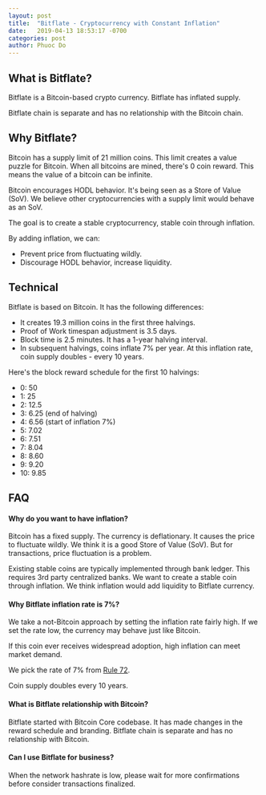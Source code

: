 ```yaml
---
layout: post
title:  "Bitflate - Cryptocurrency with Constant Inflation"
date:   2019-04-13 18:53:17 -0700
categories: post
author: Phuoc Do
---
```


What is Bitflate?
----------------

Bitflate is a Bitcoin-based crypto currency. Bitflate has inflated supply.

Bitflate chain is separate and has no relationship with the Bitcoin chain.

Why Bitflate?
----------------

Bitcoin has a supply limit of 21 million coins. This limit creates a value puzzle for Bitcoin.
When all bitcoins are mined, there's 0 coin reward. This means the value of a bitcoin can
be infinite.

Bitcoin encourages HODL behavior. It's being seen as a Store of Value (SoV). We believe other 
cryptocurrencies with a supply limit would behave as an SoV.

The goal is to create a stable cryptocurrency, stable coin through inflation.

By adding inflation, we can:

- Prevent price from fluctuating wildly.
- Discourage HODL behavior, increase liquidity.

Technical
----------------

Bitflate is based on Bitcoin. It has the following differences:

- It creates 19.3 million coins in the first three halvings.
- Proof of Work timespan adjustment is 3.5 days.
- Block time is 2.5 minutes. It has a 1-year halving interval.
- In subsequent halvings, coins inflate 7% per year. At this inflation rate, coin supply doubles - every 10 years.

Here's the block reward schedule for the first 10 halvings:

- 0: 50
- 1: 25
- 2: 12.5
- 3: 6.25 (end of halving)
- 4: 6.56 (start of inflation 7%)
- 5: 7.02
- 6: 7.51
- 7: 8.04
- 8: 8.60
- 9: 9.20
- 10: 9.85

FAQ
----------------

#### Why do you want to have inflation?

Bitcoin has a fixed supply. The currency is deflationary. It causes the price to fluctuate wildly. We think it is a good Store of Value (SoV). But for transactions, price fluctuation is a problem.

Existing stable coins are typically implemented through bank ledger. This requires 3rd party centralized banks. We want to create a stable coin through inflation. We think inflation would add liquidity to Bitflate currency.

#### Why Bitflate inflation rate is 7%?

We take a not-Bitcoin approach by setting the inflation rate fairly high. If we set the rate low, the currency may behave just like Bitcoin.

If this coin ever receives widespread adoption, high inflation can meet market demand.

We pick the rate of 7% from [Rule 72](https://en.wikipedia.org/wiki/Rule_of_72).

Coin supply doubles every 10 years.

#### What is Bitflate relationship with Bitcoin?

Bitflate started with Bitcoin Core codebase. It has made changes in the reward schedule and branding.
Bitflate chain is separate and has no relationship with Bitcoin.

#### Can I use Bitflate for business?

When the network hashrate is low, please wait for more confirmations before consider transactions finalized.